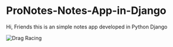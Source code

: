 # ProNotes-Notes-App-in-Django
Hi, Friends this is an simple notes app developed in Python Django

![Drag Racing](Dragster.jpg)
